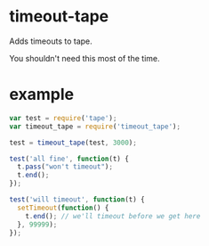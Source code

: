 timeout-tape
============

Adds timeouts to tape.

You shouldn't need this most of the time.

example
=======

```javascript
var test = require('tape');
var timeout_tape = require('timeout_tape');

test = timeout_tape(test, 3000);

test('all fine', function(t) {
  t.pass("won't timeout");
  t.end();
});

test('will timeout', function(t) {
  setTimeout(function() {
    t.end(); // we'll timeout before we get here
  }, 99999);
});

```

